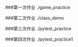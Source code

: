 ###第一次作业
./game_practice

###第二次作业
./class_demo

###第三次作业
./pytest_practice

###第四次作业
./pytest_practice1